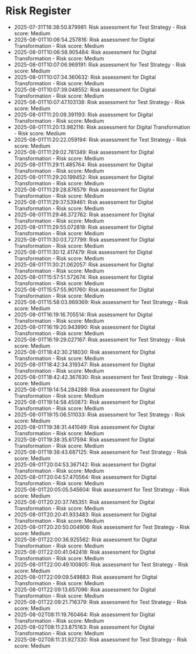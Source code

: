 # Risk Register

- 2025-07-31T18:38:50.879981: Risk assessment for Test Strategy - Risk score: Medium
- 2025-08-01T10:06:54.257816: Risk assessment for Digital Transformation - Risk score: Medium
- 2025-08-01T10:06:58.905484: Risk assessment for Digital Transformation - Risk score: Medium
- 2025-08-01T10:07:06.969191: Risk assessment for Test Strategy - Risk score: Medium
- 2025-08-01T10:07:34.360632: Risk assessment for Digital Transformation - Risk score: Medium
- 2025-08-01T10:07:39.048552: Risk assessment for Digital Transformation - Risk score: Medium
- 2025-08-01T10:07:47.103138: Risk assessment for Test Strategy - Risk score: Medium
- 2025-08-01T11:20:09.391193: Risk assessment for Digital Transformation - Risk score: Medium
- 2025-08-01T11:20:13.982116: Risk assessment for Digital Transformation - Risk score: Medium
- 2025-08-01T11:20:22.059194: Risk assessment for Test Strategy - Risk score: Medium
- 2025-08-01T11:29:02.781349: Risk assessment for Digital Transformation - Risk score: Medium
- 2025-08-01T11:29:11.485764: Risk assessment for Digital Transformation - Risk score: Medium
- 2025-08-01T11:29:20.199452: Risk assessment for Digital Transformation - Risk score: Medium
- 2025-08-01T11:29:28.876579: Risk assessment for Digital Transformation - Risk score: Medium
- 2025-08-01T11:29:37.539461: Risk assessment for Digital Transformation - Risk score: Medium
- 2025-08-01T11:29:46.372762: Risk assessment for Digital Transformation - Risk score: Medium
- 2025-08-01T11:29:55.072818: Risk assessment for Digital Transformation - Risk score: Medium
- 2025-08-01T11:30:03.727799: Risk assessment for Digital Transformation - Risk score: Medium
- 2025-08-01T11:30:12.417479: Risk assessment for Digital Transformation - Risk score: Medium
- 2025-08-01T11:30:21.062057: Risk assessment for Digital Transformation - Risk score: Medium
- 2025-08-01T15:57:51.572674: Risk assessment for Digital Transformation - Risk score: Medium
- 2025-08-01T15:57:55.901760: Risk assessment for Digital Transformation - Risk score: Medium
- 2025-08-01T15:58:03.969369: Risk assessment for Test Strategy - Risk score: Medium
- 2025-08-01T16:19:16.705514: Risk assessment for Digital Transformation - Risk score: Medium
- 2025-08-01T16:19:20.943990: Risk assessment for Digital Transformation - Risk score: Medium
- 2025-08-01T16:19:29.027167: Risk assessment for Test Strategy - Risk score: Medium
- 2025-08-01T18:42:30.218030: Risk assessment for Digital Transformation - Risk score: Medium
- 2025-08-01T18:42:34.319347: Risk assessment for Digital Transformation - Risk score: Medium
- 2025-08-01T18:42:42.367630: Risk assessment for Test Strategy - Risk score: Medium
- 2025-08-01T19:14:54.284288: Risk assessment for Digital Transformation - Risk score: Medium
- 2025-08-01T19:14:58.450873: Risk assessment for Digital Transformation - Risk score: Medium
- 2025-08-01T19:15:06.511033: Risk assessment for Test Strategy - Risk score: Medium
- 2025-08-01T19:38:31.441049: Risk assessment for Digital Transformation - Risk score: Medium
- 2025-08-01T19:38:35.617594: Risk assessment for Digital Transformation - Risk score: Medium
- 2025-08-01T19:38:43.687125: Risk assessment for Test Strategy - Risk score: Medium
- 2025-08-01T20:04:53.367142: Risk assessment for Digital Transformation - Risk score: Medium
- 2025-08-01T20:04:57.470564: Risk assessment for Digital Transformation - Risk score: Medium
- 2025-08-01T20:05:05.545604: Risk assessment for Test Strategy - Risk score: Medium
- 2025-08-01T20:20:37.745351: Risk assessment for Digital Transformation - Risk score: Medium
- 2025-08-01T20:20:41.933483: Risk assessment for Digital Transformation - Risk score: Medium
- 2025-08-01T20:20:50.004906: Risk assessment for Test Strategy - Risk score: Medium
- 2025-08-01T22:00:36.925562: Risk assessment for Digital Transformation - Risk score: Medium
- 2025-08-01T22:00:41.042418: Risk assessment for Digital Transformation - Risk score: Medium
- 2025-08-01T22:00:49.100805: Risk assessment for Test Strategy - Risk score: Medium
- 2025-08-01T22:09:09.549883: Risk assessment for Digital Transformation - Risk score: Medium
- 2025-08-01T22:09:13.657096: Risk assessment for Digital Transformation - Risk score: Medium
- 2025-08-01T22:09:21.716379: Risk assessment for Test Strategy - Risk score: Medium
- 2025-08-02T08:11:19.760464: Risk assessment for Digital Transformation - Risk score: Medium
- 2025-08-02T08:11:23.875163: Risk assessment for Digital Transformation - Risk score: Medium
- 2025-08-02T08:11:31.927330: Risk assessment for Test Strategy - Risk score: Medium
